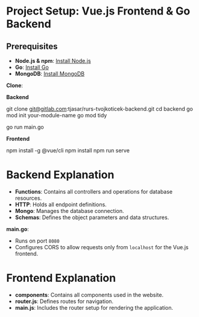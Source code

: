# Project Setup: Vue.js Frontend & Go Backend

## Prerequisites

- **Node.js & npm**: [Install Node.js](https://nodejs.org/)
- **Go**: [Install Go](https://golang.org/dl/)
- **MongoDB**: [Install MongoDB](https://www.mongodb.com/try/download/community)

 **Clone**:

**Backend**

git clone git@gitlab.com:tjasar/rurs-tvojkoticek-backend.git
cd backend
go mod init your-module-name
go mod tidy

go run main.go

**Frontend**

npm install -g @vue/cli
npm install
npm run serve

# Backend Explanation

- **Functions**: Contains all controllers and operations for database resources.
- **HTTP**: Holds all endpoint definitions.
- **Mongo**: Manages the database connection.
- **Schemas**: Defines the object parameters and data structures.

**main.go**: 
- Runs on port `8080`
- Configures CORS to allow requests only from `localhost` for the Vue.js frontend.

# Frontend Explanation

- **components**: Contains all components used in the website.
- **router.js**: Defines routes for navigation.
- **main.js**: Includes the router setup for rendering the application.






